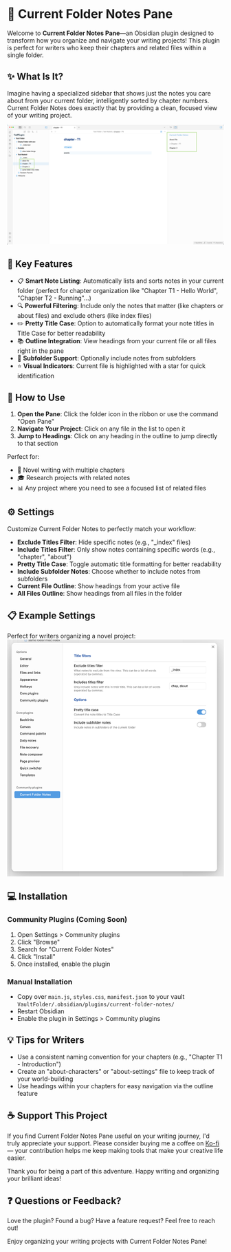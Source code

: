 # 📂 Current Folder Notes Pane 

Welcome to **Current Folder Notes Pane**—an Obsidian plugin designed to transform how you organize and navigate your writing projects! This plugin is perfect for writers who keep their chapters and related files within a single folder.

## ✨ What Is It?

Imagine having a specialized sidebar that shows just the notes you care about from your current folder, intelligently sorted by chapter numbers. Current Folder Notes does exactly that by providing a clean, focused view of your writing project.

![Annotated_Example](./images/Annotated_Example.png)

## 🌟 Key Features

- 📋 **Smart Note Listing**: Automatically lists and sorts notes in your current folder (perfect for chapter organization like "Chapter T1 - Hello World", "Chapter T2 - Running"...)
- 🔍 **Powerful Filtering**: Include only the notes that matter (like chapters or about files) and exclude others (like index files)
- ✏️ **Pretty Title Case**: Option to automatically format your note titles in Title Case for better readability
- 📚 **Outline Integration**: View headings from your current file or all files right in the pane
- 📁 **Subfolder Support**: Optionally include notes from subfolders
- ⭐ **Visual Indicators**: Current file is highlighted with a star for quick identification

## 🚀 How to Use

1. **Open the Pane**: Click the folder icon in the ribbon or use the command "Open Pane"
2. **Navigate Your Project**: Click on any file in the list to open it
3. **Jump to Headings**: Click on any heading in the outline to jump directly to that section

Perfect for:
- 📝 Novel writing with multiple chapters
- 🎓 Research projects with related notes
- 📊 Any project where you need to see a focused list of related files

## ⚙️ Settings

Customize Current Folder Notes to perfectly match your workflow:

- **Exclude Titles Filter**: Hide specific notes (e.g., "_index" files)
- **Include Titles Filter**: Only show notes containing specific words (e.g., "chapter", "about")
- **Pretty Title Case**: Toggle automatic title formatting for better readability
- **Include Subfolder Notes**: Choose whether to include notes from subfolders
- **Current File Outline**: Show headings from your active file
- **All Files Outline**: Show headings from all files in the folder

## 📋 Example Settings

Perfect for writers organizing a novel project:
![Settings](./images/WritingSettings.png)

## 💻 Installation

### Community Plugins (Coming Soon)
1. Open Settings > Community plugins
2. Click "Browse"
3. Search for "Current Folder Notes"
4. Click "Install"
5. Once installed, enable the plugin

### Manual Installation

- Copy over `main.js`, `styles.css`, `manifest.json` to your vault `VaultFolder/.obsidian/plugins/current-folder-notes/`
- Restart Obsidian
- Enable the plugin in Settings > Community plugins

## 💡 Tips for Writers

- Use a consistent naming convention for your chapters (e.g., "Chapter T1 - Introduction")
- Create an "about-characters" or "about-settings" file to keep track of your world-building
- Use headings within your chapters for easy navigation via the outline feature

## ☕ Support This Project

If you find Current Folder Notes Pane useful on your writing journey, I'd truly appreciate your support. Please consider buying me a coffee on [Ko-fi](https://ko-fi.com/pamelawang_mwahacookie) — your contribution helps me keep making tools that make your creative life easier.

Thank you for being a part of this adventure. Happy writing and organizing your brilliant ideas!

## ❓ Questions or Feedback?

Love the plugin? Found a bug? Have a feature request? Feel free to reach out!

Enjoy organizing your writing projects with Current Folder Notes Pane!


